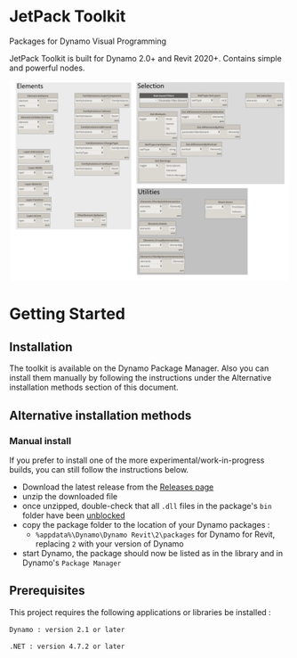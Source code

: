 # JetPack Toolkit
Packages for Dynamo Visual Programming

JetPack Toolkit is built for Dynamo 2.0+ and Revit 2020+. Contains simple and powerful nodes.

![](https://github.com/Brutich/JetPack/blob/master/doc/all.png)

# Getting Started

## Installation
The toolkit is available on the Dynamo Package Manager. Also you can install them manually by following the instructions under the Alternative installation methods section of this document.

## Alternative installation methods

### Manual install
If you prefer to install one of the more experimental/work-in-progress builds, you can still follow the instructions below.

- Download the latest release from the [Releases page](https://github.com/Brutich/JetPack/releases)
- unzip the downloaded file
- once unzipped, double-check that all `.dll` files in the package's `bin` folder have been [unblocked](https://blogs.msdn.microsoft.com/delay/p/unblockingdownloadedfile/)
- copy the package folder to the location of your Dynamo packages  :
    - `%appdata%\Dynamo\Dynamo Revit\2\packages` for Dynamo for Revit, replacing `2` with your version of Dynamo
- start Dynamo, the package should now be listed as in the library and in Dynamo's `Package Manager`

## Prerequisites

This project requires the following applications or libraries be installed :

```
Dynamo : version 2.1 or later
```
```
.NET : version 4.7.2 or later
```
